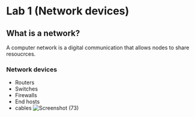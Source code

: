 # Lab 1 (Network devices)

## What is a network?
A computer network is a digital communication that allows nodes to share resoucrces.
### Network devices
- Routers
- Switches
- Firewalls
- End hosts
- cables
![Screenshot (73)](https://github.com/user-attachments/assets/72ac85e3-545a-4441-842b-78a73a8d5eec)
